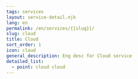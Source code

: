 ```yaml
---
tags: services
layout: service-detail.njk
lang: en
permalink: /en/services/{{slug}}/
slug: cloud
title: Cloud
sort_order: 1
icon: cloud
general_description: Eng desc for Cloud service
detailed_list:
  - point: cloud cloud
---
```

